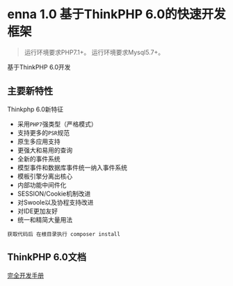 enna 1.0
基于ThinkPHP 6.0的快速开发框架
===============

> 运行环境要求PHP7.1+。
> 运行环境要求Mysql5.7+。

基于ThinkPHP 6.0开发
## 主要新特性

Thinkphp 6.0新特征
* 采用`PHP7`强类型（严格模式）
* 支持更多的`PSR`规范
* 原生多应用支持
* 更强大和易用的查询
* 全新的事件系统
* 模型事件和数据库事件统一纳入事件系统
* 模板引擎分离出核心
* 内部功能中间件化
* SESSION/Cookie机制改进
* 对Swoole以及协程支持改进
* 对IDE更加友好
* 统一和精简大量用法

~~~
获取代码后 在根目录执行 composer install
~~~

## ThinkPHP 6.0文档

[完全开发手册](https://www.kancloud.cn/manual/thinkphp6_0/content)
